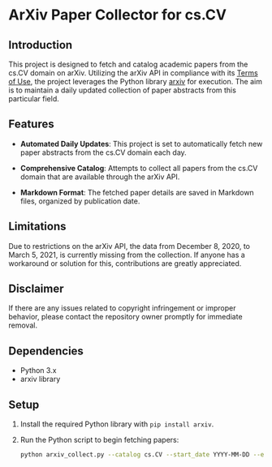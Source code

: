 # ArXiv Paper Collector for cs.CV

## Introduction

This project is designed to fetch and catalog academic papers from the cs.CV domain on arXiv. Utilizing the arXiv API in compliance with its [Terms of Use](https://info.arxiv.org/help/api/tou.html), the project leverages the Python library [arxiv](https://github.com/lukasschwab/arxiv.py) for execution. The aim is to maintain a daily updated collection of paper abstracts from this particular field.

## Features

- **Automated Daily Updates**: This project is set to automatically fetch new paper abstracts from the cs.CV domain each day.
  
- **Comprehensive Catalog**: Attempts to collect all papers from the cs.CV domain that are available through the arXiv API.

- **Markdown Format**: The fetched paper details are saved in Markdown files, organized by publication date.

## Limitations

Due to restrictions on the arXiv API, the data from December 8, 2020, to March 5, 2021, is currently missing from the collection. If anyone has a workaround or solution for this, contributions are greatly appreciated.

## Disclaimer

If there are any issues related to copyright infringement or improper behavior, please contact the repository owner promptly for immediate removal.

## Dependencies

- Python 3.x
- arxiv library

## Setup

1. Install the required Python library with `pip install arxiv`.

2. Run the Python script to begin fetching papers:
   ```bash
   python arxiv_collect.py --catalog cs.CV --start_date YYYY-MM-DD --end_date YYYY-MM-DD --order desending
